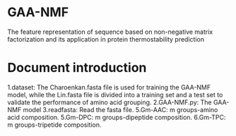 # GAA-NMF
The feature representation of sequence based on non-negative matrix factorization and its application in protein thermostability prediction
# Document introduction
1.dataset: The Charoenkan.fasta file is used for training the GAA-NMF model, while the Lin.fasta file is divided into a training set and a test set to validate the performance of amino acid grouping.
2.GAA-NMF.py: The GAA-NMF model
3.readfasta: Read the fasta file.
5.Gm-AAC: m groups-amino acid composition.
5.Gm-DPC: m groups-dipeptide composition.
6.Gm-TPC: m groups-tripetide composition.

